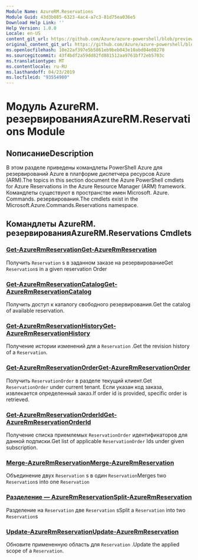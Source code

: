 ```yaml
---
Module Name: AzureRM.Reservations
Module Guid: 43d3b085-6323-4ac4-a7c3-81d75ea036e5
Download Help Link: ''
Help Version: 1.0.0
Locale: en-US
content_git_url: https://github.com/Azure/azure-powershell/blob/preview/src/ResourceManager/Reservations/Commands.Reservations/help/AzureRM.Reservations.md
original_content_git_url: https://github.com/Azure/azure-powershell/blob/preview/src/ResourceManager/Reservations/Commands.Reservations/help/AzureRM.Reservations.md
ms.openlocfilehash: 10e22af397e5b5861eb9beb043e10abd04e08270
ms.sourcegitcommit: 43f4bdf2a59dd82fd881512aa9761bf72eb5703c
ms.translationtype: MT
ms.contentlocale: ru-RU
ms.lasthandoff: 04/23/2019
ms.locfileid: "93554980"
---
```

# <span data-ttu-id="1ecfa-101">Модуль AzureRM. резервирования</span><span class="sxs-lookup"><span data-stu-id="1ecfa-101">AzureRM.Reservations Module</span></span>
## <span data-ttu-id="1ecfa-102">Nописание</span><span class="sxs-lookup"><span data-stu-id="1ecfa-102">Description</span></span>
<span data-ttu-id="1ecfa-103">В этом разделе приведены командлеты PowerShell Azure для резервирований Azure в платформе диспетчера ресурсов Azure (ARM).</span><span class="sxs-lookup"><span data-stu-id="1ecfa-103">The topics in this section document the Azure PowerShell cmdlets for Azure Reservations in the Azure Resource Manager (ARM) framework.</span></span> <span data-ttu-id="1ecfa-104">Командлеты существуют в пространстве имен Microsoft. Azure. Commands. резервирования.</span><span class="sxs-lookup"><span data-stu-id="1ecfa-104">The cmdlets exist in the Microsoft.Azure.Commands.Reservations namespace.</span></span>

## <span data-ttu-id="1ecfa-105">Командлеты AzureRM. резервирования</span><span class="sxs-lookup"><span data-stu-id="1ecfa-105">AzureRM.Reservations Cmdlets</span></span>
### [<span data-ttu-id="1ecfa-106">Get-AzureRmReservation</span><span class="sxs-lookup"><span data-stu-id="1ecfa-106">Get-AzureRmReservation</span></span>](Get-AzureRmReservation.md)
<span data-ttu-id="1ecfa-107">Получить `Reservation` s в заданном заказе на резервирование</span><span class="sxs-lookup"><span data-stu-id="1ecfa-107">Get `Reservation`s in a given reservation Order</span></span>

### [<span data-ttu-id="1ecfa-108">Get-AzureRmReservationCatalog</span><span class="sxs-lookup"><span data-stu-id="1ecfa-108">Get-AzureRmReservationCatalog</span></span>](Get-AzureRmReservationCatalog.md)
<span data-ttu-id="1ecfa-109">Получить доступ к каталогу свободного резервирования.</span><span class="sxs-lookup"><span data-stu-id="1ecfa-109">Get the catalog of available reservation.</span></span>

### [<span data-ttu-id="1ecfa-110">Get-AzureRmReservationHistory</span><span class="sxs-lookup"><span data-stu-id="1ecfa-110">Get-AzureRmReservationHistory</span></span>](Get-AzureRmReservationHistory.md)
<span data-ttu-id="1ecfa-111">Получение истории изменений для a `Reservation` .</span><span class="sxs-lookup"><span data-stu-id="1ecfa-111">Get the revision history of a `Reservation`.</span></span>

### [<span data-ttu-id="1ecfa-112">Get-AzureRmReservationOrder</span><span class="sxs-lookup"><span data-stu-id="1ecfa-112">Get-AzureRmReservationOrder</span></span>](Get-AzureRmReservationOrder.md)
<span data-ttu-id="1ecfa-113">Получить `ReservationOrder` в разделе текущий клиент.</span><span class="sxs-lookup"><span data-stu-id="1ecfa-113">Get `ReservationOrder` under current tenant.</span></span> <span data-ttu-id="1ecfa-114">Если указан код заказа, извлекается определенный заказ.</span><span class="sxs-lookup"><span data-stu-id="1ecfa-114">If order id is provided, specific order is retrieved.</span></span>

### [<span data-ttu-id="1ecfa-115">Get-AzureRmReservationOrderId</span><span class="sxs-lookup"><span data-stu-id="1ecfa-115">Get-AzureRmReservationOrderId</span></span>](Get-AzureRmReservationOrderId.md)
<span data-ttu-id="1ecfa-116">Получение списка приемлемых `ReservationOrder` идентификаторов для данной подписки.</span><span class="sxs-lookup"><span data-stu-id="1ecfa-116">Get list of applicable `ReservationOrder` Ids under given subscription.</span></span>

### [<span data-ttu-id="1ecfa-117">Merge-AzureRmReservation</span><span class="sxs-lookup"><span data-stu-id="1ecfa-117">Merge-AzureRmReservation</span></span>](Merge-AzureRmReservation.md)
<span data-ttu-id="1ecfa-118">Объединение двух `Reservation` s в один `Reservation`</span><span class="sxs-lookup"><span data-stu-id="1ecfa-118">Merges two `Reservation`s into one `Reservation`</span></span>

### [<span data-ttu-id="1ecfa-119">Разделение — AzureRmReservation</span><span class="sxs-lookup"><span data-stu-id="1ecfa-119">Split-AzureRmReservation</span></span>](Split-AzureRmReservation.md)
<span data-ttu-id="1ecfa-120">Разделение на `Reservation` две `Reservation` s</span><span class="sxs-lookup"><span data-stu-id="1ecfa-120">Split a `Reservation` into two `Reservation`s</span></span>

### [<span data-ttu-id="1ecfa-121">Update-AzureRmReservation</span><span class="sxs-lookup"><span data-stu-id="1ecfa-121">Update-AzureRmReservation</span></span>](Update-AzureRmReservation.md)
<span data-ttu-id="1ecfa-122">Обновите примененную область для `Reservation` .</span><span class="sxs-lookup"><span data-stu-id="1ecfa-122">Update the applied scope of a `Reservation`.</span></span>

